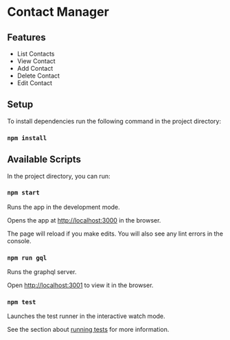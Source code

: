 # Contact Manager

## Features

- List Contacts
- View Contact
- Add Contact
- Delete Contact
- Edit Contact

## Setup

To install dependencies run the following command in the project directory:

### `npm install`

## Available Scripts

In the project directory, you can run:

### `npm start`

Runs the app in the development mode.

Opens the app at [http://localhost:3000](http://localhost:3000) in the browser.

The page will reload if you make edits.
You will also see any lint errors in the console.

### `npm run gql`

Runs the graphql server.

Open [http://localhost:3001](http://localhost:3001) to view it in the browser.

### `npm test`

Launches the test runner in the interactive watch mode.

See the section about [running tests](https://facebook.github.io/create-react-app/docs/running-tests) for more information.
